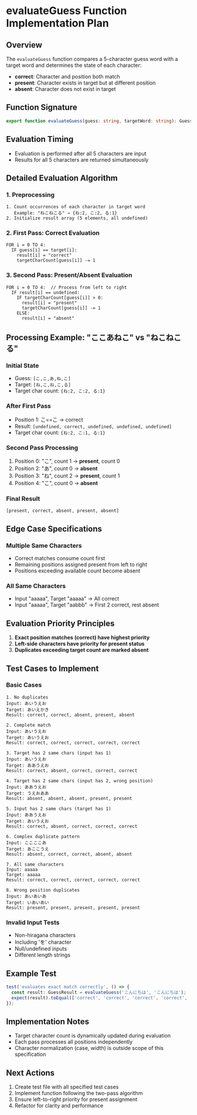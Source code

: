 # evaluateGuess Function Implementation Plan

## Overview

The `evaluateGuess` function compares a 5-character guess word with a target word and determines the state of each character:

- **correct**: Character and position both match
- **present**: Character exists in target but at different position
- **absent**: Character does not exist in target

## Function Signature

```typescript
export function evaluateGuess(guess: string, targetWord: string): GuessResult;
```

## Evaluation Timing

- Evaluation is performed after all 5 characters are input
- Results for all 5 characters are returned simultaneously

## Detailed Evaluation Algorithm

### 1. Preprocessing

```
1. Count occurrences of each character in target word
   Example: "ねこねこる" → {ね:2, こ:2, る:1}
2. Initialize result array (5 elements, all undefined)
```

### 2. First Pass: Correct Evaluation

```
FOR i = 0 TO 4:
  IF guess[i] == target[i]:
    result[i] = "correct"
    targetCharCount[guess[i]] -= 1
```

### 3. Second Pass: Present/Absent Evaluation

```
FOR i = 0 TO 4:  // Process from left to right
  IF result[i] == undefined:
    IF targetCharCount[guess[i]] > 0:
      result[i] = "present"
      targetCharCount[guess[i]] -= 1
    ELSE:
      result[i] = "absent"
```

## Processing Example: "ここあねこ" vs "ねこねこる"

### Initial State

- Guess: `[こ,こ,あ,ね,こ]`
- Target: `[ね,こ,ね,こ,る]`
- Target char count: `{ね:2, こ:2, る:1}`

### After First Pass

- Position 1: こ==こ → correct
- Result: `[undefined, correct, undefined, undefined, undefined]`
- Target char count: `{ね:2, こ:1, る:1}`

### Second Pass Processing

1. Position 0: "こ", count 1 → **present**, count 0
2. Position 2: "あ", count 0 → **absent**
3. Position 3: "ね", count 2 → **present**, count 1
4. Position 4: "こ", count 0 → **absent**

### Final Result

`[present, correct, absent, present, absent]`

## Edge Case Specifications

### Multiple Same Characters

- Correct matches consume count first
- Remaining positions assigned present from left to right
- Positions exceeding available count become absent

### All Same Characters

- Input "aaaaa", Target "aaaaa" → All correct
- Input "aaaaa", Target "aabbb" → First 2 correct, rest absent

## Evaluation Priority Principles

1. **Exact position matches (correct) have highest priority**
2. **Left-side characters have priority for present status**
3. **Duplicates exceeding target count are marked absent**

## Test Cases to Implement

### Basic Cases

```
1. No duplicates
Input: あいうえお
Target: あいえかき
Result: correct, correct, absent, present, absent

2. Complete match
Input: あいうえお
Target: あいうえお
Result: correct, correct, correct, correct, correct

3. Target has 2 same chars (input has 1)
Input: あいうえお
Target: ああうえお
Result: correct, absent, correct, correct, correct

4. Target has 2 same chars (input has 2, wrong position)
Input: ああうえお
Target: うえおああ
Result: absent, absent, absent, present, present

5. Input has 2 same chars (target has 1)
Input: ああうえお
Target: あいうえお
Result: correct, absent, correct, correct, correct

6. Complex duplicate pattern
Input: ここここあ
Target: あここうえ
Result: absent, correct, correct, absent, absent

7. All same characters
Input: aaaaa
Target: aaaaa
Result: correct, correct, correct, correct, correct

8. Wrong position duplicates
Input: あいあいあ
Target: いあいあい
Result: present, present, present, present, present
```

### Invalid Input Tests

- Non-hiragana characters
- Including 'を' character
- Null/undefined inputs
- Different length strings

## Example Test

```typescript
test('evaluates exact match correctly', () => {
  const result: GuessResult = evaluateGuess('こんにちは', 'こんにちは');
  expect(result).toEqual(['correct', 'correct', 'correct', 'correct', 'correct']);
});
```

## Implementation Notes

- Target character count is dynamically updated during evaluation
- Each pass processes all positions independently
- Character normalization (case, width) is outside scope of this specification

## Next Actions

1. Create test file with all specified test cases
2. Implement function following the two-pass algorithm
3. Ensure left-to-right priority for present assignment
4. Refactor for clarity and performance
